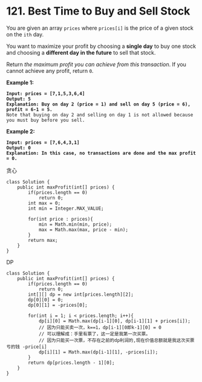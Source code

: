 # 121. Best Time to Buy and Sell Stock

You are given an array `prices` where `prices[i]` is the price of a given stock on the `ith` day.

You want to maximize your profit by choosing a **single day** to buy one stock and choosing a **different day in the future** to sell that stock.

Return _the maximum profit you can achieve from this transaction_. If you cannot achieve any profit, return `0`.

&#x20;

**Example 1:**

<pre><code><strong>Input: prices = [7,1,5,3,6,4]
</strong><strong>Output: 5
</strong><strong>Explanation: Buy on day 2 (price = 1) and sell on day 5 (price = 6), profit = 6-1 = 5.
</strong>Note that buying on day 2 and selling on day 1 is not allowed because you must buy before you sell.
</code></pre>

**Example 2:**

<pre><code><strong>Input: prices = [7,6,4,3,1]
</strong><strong>Output: 0
</strong><strong>Explanation: In this case, no transactions are done and the max profit = 0.
</strong></code></pre>

贪心

```
class Solution {
    public int maxProfit(int[] prices) {
        if(prices.length == 0)
            return 0;
        int max = 0;
        int min = Integer.MAX_VALUE;
        
        for(int price : prices){
            min = Math.min(min, price);
            max = Math.max(max, price - min);
        }
        return max;
    }
}
```

DP

```
class Solution {
    public int maxProfit(int[] prices) {
        if(prices.length == 0)
            return 0;
        int[][] dp = new int[prices.length][2];
        dp[0][0] = 0;
        dp[0][1] = -prices[0];
        
        for(int i = 1; i < prices.length; i++){
            dp[i][0] = Math.max(dp[i-1][0], dp[i-1][1] + prices[i]);
            // 因为只能买卖一次，k==1，dp[i-1][0即k-1][0] = 0
            // 可以理解成：手里有票了，这一定是我第一次买票。
            // 因为只能买一次票，不存在之前的dp利润的,现在价值总额就是我这次买票亏的钱 -price[i]
            dp[i][1] = Math.max(dp[i-1][1], -prices[i]);
        }
        return dp[prices.length - 1][0];
    }
}
```
